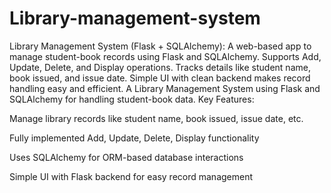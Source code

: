 # Library-management-system
Library Management System (Flask + SQLAlchemy): A web-based app to manage student-book records using Flask and SQLAlchemy. Supports Add, Update, Delete, and Display operations. Tracks details like student name, book issued, and issue date. Simple UI with clean backend makes record handling easy and efficient.
A Library Management System using Flask and SQLAlchemy for handling student-book data.
Key Features:

Manage library records like student name, book issued, issue date, etc.

Fully implemented Add, Update, Delete, Display functionality

Uses SQLAlchemy for ORM-based database interactions

Simple UI with Flask backend for easy record management
